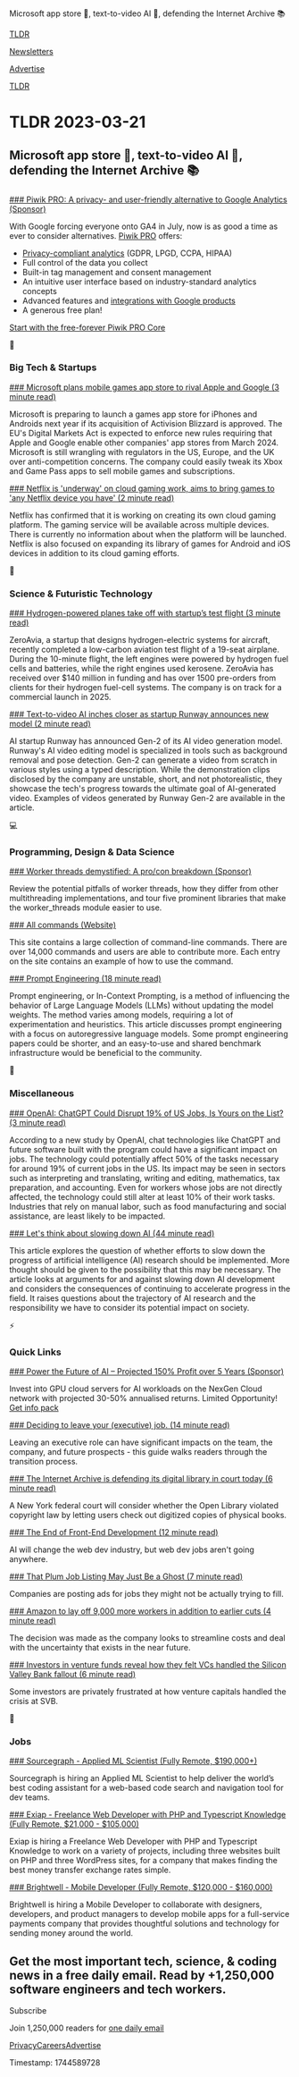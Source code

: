 Microsoft app store 📱, text-to-video AI 🤖, defending the Internet Archive 📚

[TLDR](/)

[Newsletters](/newsletters)

[Advertise](https://advertise.tldr.tech/)

[TLDR](/)

# TLDR 2023-03-21

## Microsoft app store 📱, text-to-video AI 🤖, defending the Internet Archive 📚

### 

[### Piwik PRO: A privacy- and user-friendly alternative to Google Analytics (Sponsor)](https://piwik.pro/core-plan/?utm_source=newsletter&amp;utm_medium=ad&amp;utm_campaign=tldr-newsletter)

With Google forcing everyone onto GA4 in July, now is as good a time as ever to consider alternatives. [Piwik PRO](https://piwik.pro/core-plan/?utm_source=newsletter&utm_medium=ad&utm_campaign=tldr-newsletter) offers:

* [Privacy-compliant analytics](https://piwik.pro/core-plan/?utm_source=newsletter&utm_medium=ad&utm_campaign=tldr-newsletter) (GDPR, LPGD, CCPA, HIPAA)
* Full control of the data you collect
* Built-in tag management and consent management
* An intuitive user interface based on industry-standard analytics concepts
* Advanced features and [integrations with Google products](https://piwik.pro/core-plan/?utm_source=newsletter&utm_medium=ad&utm_campaign=tldr-newsletter)
* A generous free plan!

[Start with the free-forever Piwik PRO Core](https://piwik.pro/core-plan/?utm_source=newsletter&utm_medium=ad&utm_campaign=tldr-newsletter)

📱

### Big Tech & Startups

[### Microsoft plans mobile games app store to rival Apple and Google (3 minute read)](https://arstechnica.com/gaming/2023/03/microsoft-plans-mobile-games-app-store-to-rival-apple-and-google/?utm_source=tldrnewsletter)

Microsoft is preparing to launch a games app store for iPhones and Androids next year if its acquisition of Activision Blizzard is approved. The EU's Digital Markets Act is expected to enforce new rules requiring that Apple and Google enable other companies' app stores from March 2024. Microsoft is still wrangling with regulators in the US, Europe, and the UK over anti-competition concerns. The company could easily tweak its Xbox and Game Pass apps to sell mobile games and subscriptions.

[### Netflix is 'underway' on cloud gaming work, aims to bring games to 'any Netflix device you have' (2 minute read)](https://9to5google.com/2023/03/20/netflix-cloud-gaming-2023/?utm_source=tldrnewsletter)

Netflix has confirmed that it is working on creating its own cloud gaming platform. The gaming service will be available across multiple devices. There is currently no information about when the platform will be launched. Netflix is also focused on expanding its library of games for Android and iOS devices in addition to its cloud gaming efforts.

🚀

### Science & Futuristic Technology

[### Hydrogen-powered planes take off with startup’s test flight (3 minute read)](https://archive.ph/o54oi?utm_source=tldrnewsletter)

ZeroAvia, a startup that designs hydrogen-electric systems for aircraft, recently completed a low-carbon aviation test flight of a 19-seat airplane. During the 10-minute flight, the left engines were powered by hydrogen fuel cells and batteries, while the right engines used kerosene. ZeroAvia has received over $140 million in funding and has over 1500 pre-orders from clients for their hydrogen fuel-cell systems. The company is on track for a commercial launch in 2025.

[### Text-to-video AI inches closer as startup Runway announces new model (2 minute read)](https://www.theverge.com/2023/3/20/23648113/text-to-video-generative-ai-runway-ml-gen-2-model-access?utm_source=tldrnewsletter)

AI startup Runway has announced Gen-2 of its AI video generation model. Runway's AI video editing model is specialized in tools such as background removal and pose detection. Gen-2 can generate a video from scratch in various styles using a typed description. While the demonstration clips disclosed by the company are unstable, short, and not photorealistic, they showcase the tech's progress towards the ultimate goal of AI-generated video. Examples of videos generated by Runway Gen-2 are available in the article.

💻

### Programming, Design & Data Science

[### Worker threads demystified: A pro/con breakdown (Sponsor)](https://snyk.io/blog/node-js-multithreading-worker-threads-pros-cons/?utm_campaign=aom-2023&amp;utm_medium=paid-email&amp;utm_source=tldr&amp;utm_content=node-js-multithreading-worker-threads-pros-cons)

Review the potential pitfalls of worker threads, how they differ from other multithreading implementations, and tour five prominent libraries that make the worker\_threads module easier to use.

[### All commands (Website)](https://www.commandlinefu.com/commands/browse?utm_source=tldrnewsletter)

This site contains a large collection of command-line commands. There are over 14,000 commands and users are able to contribute more. Each entry on the site contains an example of how to use the command.

[### Prompt Engineering (18 minute read)](https://lilianweng.github.io/posts/2023-03-15-prompt-engineering/?utm_source=tldrnewsletter)

Prompt engineering, or In-Context Prompting, is a method of influencing the behavior of Large Language Models (LLMs) without updating the model weights. The method varies among models, requiring a lot of experimentation and heuristics. This article discusses prompt engineering with a focus on autoregressive language models. Some prompt engineering papers could be shorter, and an easy-to-use and shared benchmark infrastructure would be beneficial to the community.

🎁

### Miscellaneous

[### OpenAI: ChatGPT Could Disrupt 19% of US Jobs, Is Yours on the List? (3 minute read)](https://www.pcmag.com/news/openai-chatgpt-could-disrupt-19-of-us-jobs-is-yours-on-the-list?utm_source=tldrnewsletter)

According to a new study by OpenAI, chat technologies like ChatGPT and future software built with the program could have a significant impact on jobs. The technology could potentially affect 50% of the tasks necessary for around 19% of current jobs in the US. Its impact may be seen in sectors such as interpreting and translating, writing and editing, mathematics, tax preparation, and accounting. Even for workers whose jobs are not directly affected, the technology could still alter at least 10% of their work tasks. Industries that rely on manual labor, such as food manufacturing and social assistance, are least likely to be impacted.

[### Let's think about slowing down AI (44 minute read)](https://worldspiritsockpuppet.substack.com/p/lets-think-about-slowing-down-ai?utm_source=tldrnewsletter)

This article explores the question of whether efforts to slow down the progress of artificial intelligence (AI) research should be implemented. More thought should be given to the possibility that this may be necessary. The article looks at arguments for and against slowing down AI development and considers the consequences of continuing to accelerate progress in the field. It raises questions about the trajectory of AI research and the responsibility we have to consider its potential impact on society.

⚡

### Quick Links

[### Power the Future of AI – Projected 150% Profit over 5 Years (Sponsor)](https://infrahub.cloud/cloud-asset-purchase)

Invest into GPU cloud servers for AI workloads on the NexGen Cloud network with projected 30-50% annualised returns. Limited Opportunity! [Get info pack](https://infrahub.cloud/cloud-asset-purchase)

[### Deciding to leave your (executive) job. (14 minute read)](https://lethain.com/leaving-the-executive-job/?utm_source=tldrnewsletter)

Leaving an executive role can have significant impacts on the team, the company, and future prospects - this guide walks readers through the transition process.

[### The Internet Archive is defending its digital library in court today (6 minute read)](https://www.theverge.com/2023/3/20/23641457/internet-archive-hachette-lawsuit-court-copyright-fair-use?utm_source=tldrnewsletter)

A New York federal court will consider whether the Open Library violated copyright law by letting users check out digitized copies of physical books.

[### The End of Front-End Development (12 minute read)](https://www.joshwcomeau.com/blog/the-end-of-frontend-development/?utm_source=tldrnewsletter)

AI will change the web dev industry, but web dev jobs aren't going anywhere.

[### That Plum Job Listing May Just Be a Ghost (7 minute read)](https://archive.ph/HTtBR#selection-251.35-283.38?utm_source=tldrnewsletter)

Companies are posting ads for jobs they might not be actually trying to fill.

[### Amazon to lay off 9,000 more workers in addition to earlier cuts (4 minute read)](https://www.cnbc.com/2023/03/20/amazon-layoffs-company-to-cut-off-9000-more-workers.html?utm_source=tldrnewsletter)

The decision was made as the company looks to streamline costs and deal with the uncertainty that exists in the near future.

[### Investors in venture funds reveal how they felt VCs handled the Silicon Valley Bank fallout (6 minute read)](https://archive.ph/5izqS#selection-1515.51-1802.1?utm_source=tldrnewsletter)

Some investors are privately frustrated at how venture capitals handled the crisis at SVB.

💼

### Jobs

[### Sourcegraph - Applied ML Scientist (Fully Remote, $190,000+)](https://tldr.tech/jobs/applied-ml-scientist/406)

Sourcegraph is hiring an Applied ML Scientist to help deliver the world’s best coding assistant for a web-based code search and navigation tool for dev teams.

[### Exiap - Freelance Web Developer with PHP and Typescript Knowledge (Fully Remote, $21,000 - $105,000)](https://tldr.tech/jobs/freelance-web-developer-with-php-and-typescript-knowledge/422)

Exiap is hiring a Freelance Web Developer with PHP and Typescript Knowledge to work on a variety of projects, including three websites built on PHP and three WordPress sites, for a company that makes finding the best money transfer exchange rates simple.

[### Brightwell - Mobile Developer (Fully Remote, $120,000 - $160,000)](https://tldr.tech/jobs/mobile-developer/428)

Brightwell is hiring a Mobile Developer to collaborate with designers, developers, and product managers to develop mobile apps for a full-service payments company that provides thoughtful solutions and technology for sending money around the world.

## Get the most important tech, science, & coding news in a free daily email. Read by +1,250,000 software engineers and tech workers.

Subscribe

Join 1,250,000 readers for [one daily email](/api/latest/tech)

[Privacy](/privacy)[Careers](https://jobs.ashbyhq.com/tldr.tech)[Advertise](/tech/advertise)

Timestamp: 1744589728